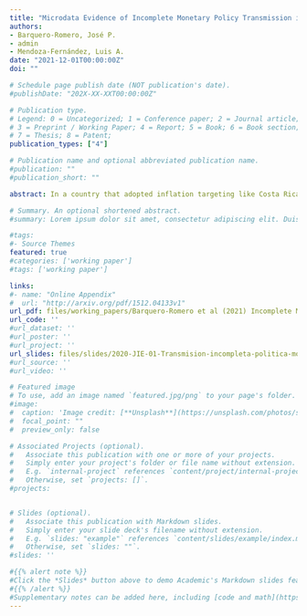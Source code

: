 ```yaml
---
title: "Microdata Evidence of Incomplete Monetary Policy Transmission in a Non Competitive Banking Sector: The Case of Costa Rica"
authors:
- Barquero-Romero, José P.
- admin
- Mendoza-Fernández, Luis A.
date: "2021-12-01T00:00:00Z"
doi: ""

# Schedule page publish date (NOT publication's date).
#publishDate: "202X-XX-XXT00:00:00Z"

# Publication type.
# Legend: 0 = Uncategorized; 1 = Conference paper; 2 = Journal article;
# 3 = Preprint / Working Paper; 4 = Report; 5 = Book; 6 = Book section;
# 7 = Thesis; 8 = Patent;
publication_types: ["4"]

# Publication name and optional abbreviated publication name.
#publication: ""
#publication_short: ""

abstract: In a country that adopted inflation targeting like Costa Rica, estimating the pass-through of the policy rate to banking retail rates is fundamental. We take into account imperfect competition, degree of dollarization, asymmetric regulation and whether banks are state or private to delimit the monetary policy rate (TPM) effectiveness. We generalize a Cournot-type competition model to allow for adjustment costs, and use loan and deposit micro-data to estimate the magnitude and speed of the pass-through. We find important pass-through asymmetries due to market power, regulatory asymmetries, and degree of dollarization, all of which lower pass-through. Our evidence shows that the pass-through has increased relative to previous studies.

# Summary. An optional shortened abstract.
#summary: Lorem ipsum dolor sit amet, consectetur adipiscing elit. Duis posuere tellus ac convallis placerat. Proin tincidunt magna sed ex sollicitudin condimentum.

#tags:
#- Source Themes
featured: true
#categories: ['working paper']
#tags: ['working paper']

links:
#- name: "Online Appendix"
#  url: "http://arxiv.org/pdf/1512.04133v1"
url_pdf: files/working_papers/Barquero-Romero et al (2021) Incomplete Monetary Policy Transmission BCCR 2021-DT-04.pdf
url_code: ''
#url_dataset: ''
#url_poster: ''
#url_project: ''
url_slides: files/slides/2020-JIE-01-Transmision-incompleta-politica-monetaria.pdf
#url_source: ''
#url_video: ''

# Featured image
# To use, add an image named `featured.jpg/png` to your page's folder. 
#image:
#  caption: 'Image credit: [**Unsplash**](https://unsplash.com/photos/s9CC2SKySJM)'
#  focal_point: ""
#  preview_only: false

# Associated Projects (optional).
#   Associate this publication with one or more of your projects.
#   Simply enter your project's folder or file name without extension.
#   E.g. `internal-project` references `content/project/internal-project/index.md`.
#   Otherwise, set `projects: []`.
#projects:


# Slides (optional).
#   Associate this publication with Markdown slides.
#   Simply enter your slide deck's filename without extension.
#   E.g. `slides: "example"` references `content/slides/example/index.md`.
#   Otherwise, set `slides: ""`.
#slides: ''

#{{% alert note %}}
#Click the *Slides* button above to demo Academic's Markdown slides feature.
#{{% /alert %}}
#Supplementary notes can be added here, including [code and math](https://sourcethemes.com/academic/docs/writing-markdown-latex/).
---
```



